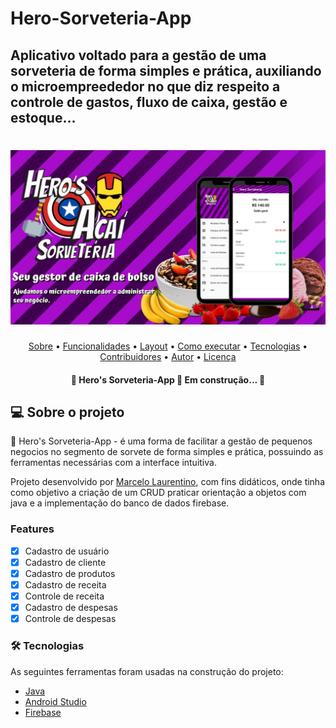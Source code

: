 # Hero-Sorveteria-App
## Aplicativo voltado para a gestão de uma sorveteria de forma simples e prática, auxiliando o microempreededor no que diz respeito a controle de gastos, fluxo de caixa, gestão e estoque...

<h1 align="center">
  <img title="Hero's Sorveteria-App" src="./app/src/github/bannerapp.jpg" />
</h1>

<p align="center">
 <a href="#-sobre-o-projeto">Sobre</a> •
 <a href="#-funcionalidades">Funcionalidades</a> •
 <a href="#-layout">Layout</a> • 
 <a href="#-como-executar-o-projeto">Como executar</a> • 
 <a href="#-tecnologias">Tecnologias</a> • 
 <a href="#-contribuidores">Contribuidores</a> • 
 <a href="#-autor">Autor</a> • 
 <a href="#user-content--licença">Licença</a>
</p>

<h4 align="center"> 
	🚧  Hero's Sorveteria-App 🍨 Em construção...  🚧
</h4>


## 💻 Sobre o projeto

🍨 Hero's Sorveteria-App - é uma forma de facilitar a gestão de pequenos negocios no segmento de sorvete de forma simples e prática, possuindo as ferramentas necessárias com a interface intuitiva.


Projeto desenvolvido por [Marcelo Laurentino](https://www.linkedin.com/in/marcelo-laurentino-8a54ba114/), com fins didáticos, onde tinha como
objetivo a criação de um CRUD praticar orientação a objetos com java e a implementação do banco de dados firebase.


### Features

- [x] Cadastro de usuário
- [x] Cadastro de cliente
- [x] Cadastro de produtos
- [x] Cadastro de receita
- [x] Controle de receita
- [x] Cadastro de despesas
- [x] Controle de despesas

### 🛠 Tecnologias

As seguintes ferramentas foram usadas na construção do projeto:

- [Java](https://www.java.com/pt-BR/)
- [Android Studio](https://developer.android.com/studio)
- [Firebase](https://firebase.google.com/)
